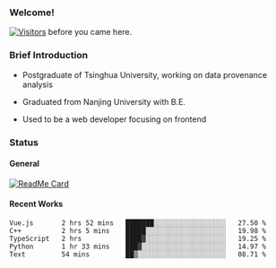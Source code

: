 ### Welcome!

[![Visitors](https://visitor-badge.laobi.icu/badge?page_id=HermitSun.HermitSun)]() before you came here.

### Brief Introduction

- Postgraduate of Tsinghua University, working on data provenance analysis

- Graduated from Nanjing University with B.E.

- Used to be a web developer focusing on frontend

### Status

#### General

[![ReadMe Card](https://github-readme-stats.hermitsun.vercel.app/api?username=HermitSun&count_private=true&show_icons=true)]()

#### Recent Works

<!--START_SECTION:waka-->
```text
Vue.js       2 hrs 52 mins   ███████░░░░░░░░░░░░░░░░░░   27.50 % 
C++          2 hrs 5 mins    █████░░░░░░░░░░░░░░░░░░░░   19.98 % 
TypeScript   2 hrs           ████▓░░░░░░░░░░░░░░░░░░░░   19.25 % 
Python       1 hr 33 mins    ███▓░░░░░░░░░░░░░░░░░░░░░   14.97 % 
Text         54 mins         ██▒░░░░░░░░░░░░░░░░░░░░░░   08.71 % 
```
<!--END_SECTION:waka-->
